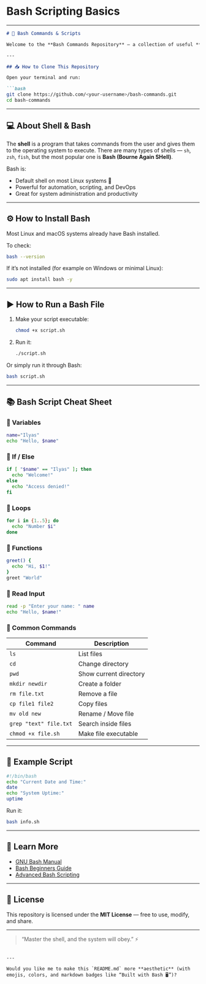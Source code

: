 ﻿# Bash Scripting Basics

---

````markdown
# 🐚 Bash Commands & Scripts

Welcome to the **Bash Commands Repository** — a collection of useful **Bash scripts** and command examples to help you learn and automate tasks in the Linux shell.

---

## 📥 How to Clone This Repository

Open your terminal and run:

```bash
git clone https://github.com/<your-username>/bash-commands.git
cd bash-commands
````

---

## 💻 About Shell & Bash

The **shell** is a program that takes commands from the user and gives them to the operating system to execute.
There are many types of shells — `sh`, `zsh`, `fish`, but the most popular one is **Bash (Bourne Again SHell)**.

Bash is:

* Default shell on most Linux systems 🐧
* Powerful for automation, scripting, and DevOps
* Great for system administration and productivity

---

## ⚙️ How to Install Bash

Most Linux and macOS systems already have Bash installed.

To check:

```bash
bash --version
```

If it’s not installed (for example on Windows or minimal Linux):

```bash
sudo apt install bash -y
```

---

## ▶️ How to Run a Bash File

1. Make your script executable:

   ```bash
   chmod +x script.sh
   ```
2. Run it:

   ```bash
   ./script.sh
   ```

Or simply run it through Bash:

```bash
bash script.sh
```

---

## 📚 Bash Script Cheat Sheet

### 🔹 Variables

```bash
name="Ilyas"
echo "Hello, $name"
```

### 🔹 If / Else

```bash
if [ "$name" == "Ilyas" ]; then
  echo "Welcome!"
else
  echo "Access denied!"
fi
```

### 🔹 Loops

```bash
for i in {1..5}; do
  echo "Number $i"
done
```

### 🔹 Functions

```bash
greet() {
  echo "Hi, $1!"
}
greet "World"
```

### 🔹 Read Input

```bash
read -p "Enter your name: " name
echo "Hello, $name!"
```

### 🔹 Common Commands

| Command                | Description            |
| ---------------------- | ---------------------- |
| `ls`                   | List files             |
| `cd`                   | Change directory       |
| `pwd`                  | Show current directory |
| `mkdir newdir`         | Create a folder        |
| `rm file.txt`          | Remove a file          |
| `cp file1 file2`       | Copy files             |
| `mv old new`           | Rename / Move file     |
| `grep "text" file.txt` | Search inside files    |
| `chmod +x file.sh`     | Make file executable   |

---

## 🌟 Example Script

```bash
#!/bin/bash
echo "Current Date and Time:"
date
echo "System Uptime:"
uptime
```

Run it:

```bash
bash info.sh
```

---

## 🧠 Learn More

* [GNU Bash Manual](https://www.gnu.org/software/bash/manual/)
* [Bash Beginners Guide](https://tldp.org/LDP/Bash-Beginners-Guide/html/)
* [Advanced Bash Scripting](https://tldp.org/LDP/abs/html/)

---

## 📜 License

This repository is licensed under the **MIT License** — free to use, modify, and share.

---

> “Master the shell, and the system will obey.” ⚡

```

---

Would you like me to make this `README.md` more **aesthetic** (with emojis, colors, and markdown badges like “Built with Bash 🖥️”)?
```


